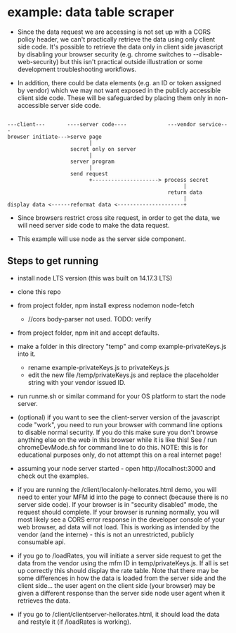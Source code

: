 # example: data table scraper

- Since the data request we are accessing is not set up with a CORS policy header, we can't practically retrieve the data using only client side code.  It's possible to retrieve the data only in client side javascript by disabling your browser security (e.g. chrome switches to --disable-web-security) but this isn't practical outside illustration or some development troubleshooting workflows.

- In addition, there could be data elements (e.g. an ID or token assigned by vendor) which we may not want exposed in the publicly accessible client side code.  These will be safeguarded by placing them only in non-accessible server side code.

```textart

---client---       ----server code----             ---vendor service---
browser initiate--->serve page
                          |
                    secret only on server
                          | 
                    server program
                          |
                    send request
                          +---------------------> process secret
                                                        |
                                                   return data
                                                        |
display data <------reformat data <---------------------+
```

- Since browsers restrict cross site request, in order to get the data, we will need server side code to make the data request.

- This example will use node as the server side component.

## Steps to get running

- install node LTS version (this was built on 14.17.3 LTS)
- clone this repo
- from project folder, npm install express nodemon node-fetch
  - //cors body-parser not used.  TODO: verify
- from project folder, npm init and accept defaults.

- make a folder in this directory "temp" and comp example-privateKeys.js into it.
  - rename example-privateKeys.js to privateKeys.js
  - edit the new file /temp/privateKeys.js and replace the placeholder string with your vendor issued ID.
- run runme.sh or similar command for your OS platform to start the node server.
- (optional) if you want to see the client-server version of the javascript code "work", you need to run your browser with command line options to disable normal security.  If you do this make sure you don't browse anything else on the web in this browser while it is like this!  See / run chromeDevMode.sh for command line to do this.  NOTE: this is for educational purposes only, do not attempt this on a real internet page!
- assuming your node server started - open http://localhost:3000 and check out the examples.
- if you are running the /client/localonly-hellorates.html demo, you will need to enter your MFM id into the page to connect (because there is no server side code).  If your browser is in "security disabled" mode, the request should complete.  If your browser is running normally, you will most likely see a CORS error response in the developer console of your web browser, ad data will not load.  This is working as intended by the vendor (and the interne) - this is not an unrestricted, publicly consumable api.
- if you go to /loadRates, you will initiate a server side request to get the data from the vendor using the mfm ID in temp/privateKeys.js.  If all is set up correctly this should display the rate table.  Note that there may be some differences in how the data is loaded from the server side and the client side... the user agent on the client side (your browser) may be given a different response than the server side node user agent when it retrieves the data.
- if you go to /client/clientserver-hellorates.html, it should load the data and restyle it (if /loadRates is working).
